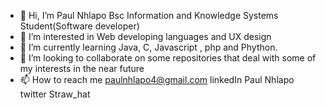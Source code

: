 - 👋 Hi, I’m Paul Nhlapo 
Bsc Information and Knowledge Systems Student(Software developer)
- 👀 I’m interested in Web developing languages and UX design
- 🌱 I’m currently learning Java, C, Javascript , php and Phython.
- 💞️ I’m looking to collaborate on some repositories that deal with some of my interests in the near future
- 📫 How to reach me 
paulnhlapo4@gmail.com
linkedIn Paul Nhlapo
twitter Straw_hat

<!---
BananaFish45/BananaFish45 is a ✨ special ✨ repository because its `README.md` (this file) appears on your GitHub profile.
You can click the Preview link to take a look at your changes.
--->
